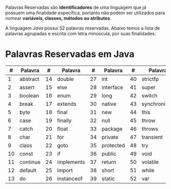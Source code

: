 Palavras Reservadas são **identificadores** de uma linguagem que já possuem uma finalidade específica, portanto não podem ser utilizados para nomear **variáveis, classes, métodos ou atributos**.

A linguagem *Java* possui 52 palavras reservadas.
Abaixo temos a lista de palavras agrupadas e escrita com letra minúscula, por suas finalidades.

# Palavras Reservadas em Java

| #   | Palavra  | #   | Palavra    | #   | Palavra   | #   | Palavra      |
| --- | -------- | --- | ---------- | --- | --------- | --- | ------------ |
| 1   | abstract | 14  | double     | 27  | int       | 40  | strictfp     |
| 2   | assert   | 15  | else       | 28  | interface | 41  | super        |
| 3   | boolean  | 16  | enum       | 29  | long      | 42  | switch       |
| 4   | break    | 17  | extends    | 30  | native    | 43  | synchronized |
| 5   | byte     | 18  | final      | 31  | new       | 44  | this         |
| 6   | case     | 19  | finally    | 32  | null      | 45  | throw        |
| 7   | catch    | 20  | float      | 33  | package   | 46  | throws       |
| 8   | char     | 21  | for        | 34  | private   | 47  | transient    |
| 9   | class    | 22  | goto       | 35  | protected | 48  | try          |
| 10  | const    | 23  | if         | 36  | public    | 49  | void         |
| 11  | continue | 24  | implements | 37  | return    | 50  | volatile     |
| 12  | default  | 25  | import     | 38  | short     | 51  | while        |
| 13  | do       | 26  | instanceof | 39  | static    | 52  | var          |
